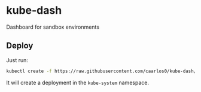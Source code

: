 # kube-dash

Dashboard for sandbox environments

## Deploy

Just run:

```sh
kubectl create -f https://raw.githubusercontent.com/caarlos0/kube-dash/master/deployment.yaml
```

It will create a deployment in the `kube-system` namespace.

